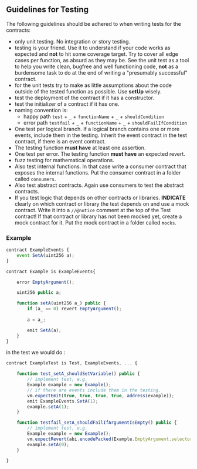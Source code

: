 ## Guidelines for Testing

The following guidelines should be adhered to when writing tests for the contracts:

- only unit testing. No integration or story testing.
- testing is your friend. Use it to understand if your code works as expected and **not** to hit some coverage target. Try to cover all edge cases per function, as absurd as they may be. See the unit test as a tool to help you write clean, bugfree and well functioning code, **not** as a burdensome task to do at the end of writing a "presumably successful" contract.
- for the unit tests try to make as little assumptions about the code outside of the tested function as possible. Use **setUp** wisely.
- test the deployment of the contract if it has a constructor.
- test the initializer of a contract if it has one.
- naming convention is:
    - happy path `test` + `_` +  `functionName` + `_` + `shouldCondition`
    - error path `testfail` + `_` +  `functionName` + `_` + `shouldFailIfCondition`
- One test per logical branch. If a logical branch contains one or more events, include them in the testing. Inherit the event contract in the test contract, if there is an event contract.
- The testing function **must have** at least one assertion.
- One test per error. The testing function **must have** an expected revert.
- fuzz testing for mathematical operations. 
- Also test internal functions. In that case write a consumer contract that exposes the internal functions. Put the consumer contract in a folder called `consumers`. 
- Also test abstract contracts. Again use consumers to test the abstract contracts.
- If you test logic that depends on other contracts or libraries. **INDICATE** clearly on which contract or library the test depends on and use a mock contract. Write it into a `//@notice` comment at the top of the Test contract! If that contract or library has not been mocked yet, create a mock contract for it. Put the mock contract in a folder called `mocks`. 


### Example

```js
contract ExampleEvents {
    event SetA(uint256 a);
}

contract Example is ExampleEvents{

    error EmptyArgument();

    uint256 public a;

    function setA(uint256 a_) public {
        if (a_ == 0) revert EmptyArgument();
        
        a = a_;

        emit SetA(a);
    }
}
```

in the test we would do :
```js
contract ExampleTest is Test, ExampleEvents, ... {

    function test_setA_shouldSetVariable() public {
        // implement test, e.g.
        Example example = new Example();
        // if there are events include them in the testing.
        vm.expectEmit(true, true, true, true, address(example));
        emit ExampleEvents.SetA(1);
        example.setA(1);
    }

    function testfail_setA_shouldFailIfArgumentIsEmpty() public {
        // implement test, e.g. 
        Example example = new Example();
        vm.expectRevert(abi.encodePacked(Example.EmptyArgument.selector));
        example.setA(0);
    }

}
```
